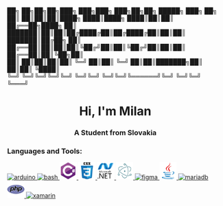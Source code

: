 ██╗  ██╗██╗██╗███╗   ███╗███╗   ███╗██╗██╗      █████╗ ███╗   ██╗<br>
██║  ██║██║██║████╗ ████║████╗ ████║██║██║     ██╔══██╗████╗  ██║<br>
███████║██║██║██╔████╔██║██╔████╔██║██║██║     ███████║██╔██╗ ██║<br>
██╔══██║██║██║██║╚██╔╝██║██║╚██╔╝██║██║██║     ██╔══██║██║╚██╗██║<br>
██║  ██║██║██║██║ ╚═╝ ██║██║ ╚═╝ ██║██║███████╗██║  ██║██║ ╚████║<br>
╚═╝  ╚═╝╚═╝╚═╝╚═╝     ╚═╝╚═╝     ╚═╝╚═╝╚══════╝╚═╝  ╚═╝╚═╝  ╚═══╝<br>

<h1 align="center">Hi, I'm Milan</h1>
<h3 align="center">A Student from Slovakia</h3>


<h3 align="left">Languages and Tools:</h3>
<p align="left"> <a href="https://www.arduino.cc/" target="_blank"> <img src="https://cdn.worldvectorlogo.com/logos/arduino-1.svg" alt="arduino" width="40" height="40"/> </a> <a href="https://www.gnu.org/software/bash/" target="_blank"> <img src="https://www.vectorlogo.zone/logos/gnu_bash/gnu_bash-icon.svg" alt="bash" width="40" height="40"/> </a> <a href="https://www.w3schools.com/cs/" target="_blank"> <img src="https://raw.githubusercontent.com/devicons/devicon/master/icons/csharp/csharp-original.svg" alt="csharp" width="40" height="40"/> </a> <a href="https://www.w3schools.com/css/" target="_blank"> <img src="https://raw.githubusercontent.com/devicons/devicon/master/icons/css3/css3-original-wordmark.svg" alt="css3" width="40" height="40"/> </a> <a href="https://dotnet.microsoft.com/" target="_blank"> <img src="https://raw.githubusercontent.com/devicons/devicon/master/icons/dot-net/dot-net-original-wordmark.svg" alt="dotnet" width="40" height="40"/> </a> <a href="https://www.electronjs.org" target="_blank"> <img src="https://raw.githubusercontent.com/devicons/devicon/master/icons/electron/electron-original.svg" alt="electron" width="40" height="40"/> </a> <a href="https://www.figma.com/" target="_blank"> <img src="https://www.vectorlogo.zone/logos/figma/figma-icon.svg" alt="figma" width="40" height="40"/> </a> <a href="https://www.java.com" target="_blank"> <img src="https://raw.githubusercontent.com/devicons/devicon/master/icons/java/java-original.svg" alt="java" width="40" height="40"/> </a> <a href="https://mariadb.org/" target="_blank"> <img src="https://www.vectorlogo.zone/logos/mariadb/mariadb-icon.svg" alt="mariadb" width="40" height="40"/> </a> <a href="https://www.php.net" target="_blank"> <img src="https://raw.githubusercontent.com/devicons/devicon/master/icons/php/php-original.svg" alt="php" width="40" height="40"/> </a> <a href="https://dotnet.microsoft.com/apps/xamarin" target="_blank"> <img src="https://raw.githubusercontent.com/detain/svg-logos/780f25886640cef088af994181646db2f6b1a3f8/svg/xamarin.svg" alt="xamarin" width="40" height="40"/> </a> </p>

